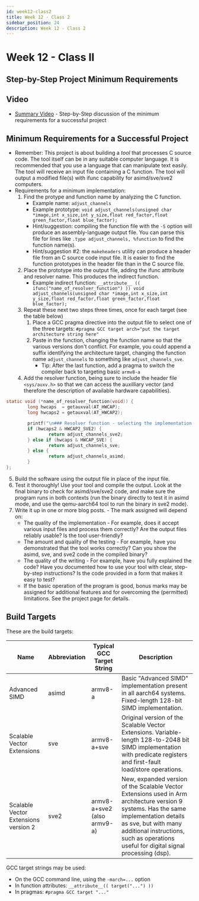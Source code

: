 ```yaml
---
id: week12-class2
title: Week 12 - Class 2
sidebar_position: 24
description: Week 12 - Class 2
---
```


# Week 12 - Class II

## Step-by-Step Project Minimum Requirements

## Video

- [Summary Video](https://web.microsoftstream.com/video/fcc73002-b59c-4bc7-b0e6-c73706b492e8) - Step-by-Step discussion of the minimum requirements for a successful project

## Minimum Requirements for a Successful Project

- Remember: This project is about building a _tool_ that processes C source code. The tool itself can be in any suitable computer language. It is recommended that you use a language that can manipulate text easily. The tool will receive an input file containing a C function. The tool will output a modified file(s) with ifunc capability for asimd/sve/sve2 computers.
- Requirements for a minimum implementation:
  1. Find the protype and function name by analyzing the C function.
      - Example name: `adjust_channels`
      - Example prototype: `void adjust_channels(unsigned char *image,int x_size,int y_size,float red_factor,float green_factor,float blue_factor);`
      - Hint/suggestion: compiling the function file with the `-S` option will produce an assembly-language output file. You can parse this file for lines like `.type adjust_channels, %function` to find the function name(s).
      - Hint/suggestion #2: the `makeheaders` utility can produce a header file from an C source code input file. It is easier to find the function prototypes in the header file than in the C source file.
  2. Place the prototype into the output file, adding the ifunc atttribute and resolver name. This produces the indirect function.
      - Example indirect function: `__attribute__ (( ifunc("name_of_resolver_function") )) void adjust_channels(unsigned char *image,int x_size,int y_size,float red_factor,float green_factor,float blue_factor);`
  3. Repeat these next two steps three times, once for each target (see the table below)
      1. Place a GCC pragma directive into the output file to select one of the three targets: `#pragma GCC target arch="put the target architecture string here"`
      2. Paste in the function, changing the function name so that the various versions don't conflict. For example, you could append a suffix identifying the architecture target, changing the function name `adjust_channels` to something like `adjust_channels_sve`.
          - Tip: After the last function, add a pragma to switch the compiler back to targeting basic `armv8-a`
  4. Add the resolver function, being sure to include the header file `<sys/auxv.h>` so that we can access the auxilliary vector (and therefore the description of available hardware capabilities).

```c
static void (*name_of_resolver_function(void)) {
        long hwcaps  = getauxval(AT_HWCAP);
        long hwcaps2 = getauxval(AT_HWCAP2);

        printf("\n### Resolver function - selecting the implementation to use for  foo()\n");
        if (hwcaps2 & HWCAP2_SVE2) {
                return adjust_channels_sve2;
        } else if (hwcaps & HWCAP_SVE) {
                return adjust_channels_sve;
        } else {
                return adjust_channels_asimd;
        }
};
```

  5. Build the software using the output file in place of the input file.
  6. Test it thoroughly! Use your tool and compile the output. Look at the final binary to check for asimd/sve/sve2 code, and make sure the program runs in both contexts (run the binary directly to test it in asimd mode, and use the qemu-aarch64 tool to run the binary in sve2 mode).
  7. Write it up in one or more blog posts.
    - The mark assigned will depend on:
      - The quality of the implementation - For example, does it accept various input files and process them correctly? Are the output files reliably usable? Is the tool user-friendly?
      - The amount and quality of the testing - For example, have you demonstrated that the tool works correctly? Can you show the asimd, sve, and sve2 code in the compiled binary?
      - The quality of the writing - For example, have you fully explained the code? Have you documented how to use your tool with clear, step-by-step instructions? Is the code provided in a form that makes it easy to test?
      - If the basic operation of the program is good, bonus marks may be assigned for additional features and for overcoming the (permitted) limitations. See the project page for details.

## Build Targets

These are the build targets:

| Name	| Abbreviation	| Typical GCC Target String	| Description |
| --- | --- | --- | --- |
| Advanced SIMD	|	asimd	|	armv8-a	|	Basic "Advanced SIMD" implementation present in all aarch64 systems. Fixed-length 128-bit SIMD implementation. |
| Scalable Vector Extensions	|	sve	|	armv8-a+sve	|	Original version of the Scalable Vector Extensions. Variable-length 128-to-2048 bit SIMD implementation with predicate registers and first-fault load/store operations. |
| Scalable Vector Extensions version 2	|	sve2	|	armv8-a+sve2 (also armv9-a)	|	New, expanded version of the Scalable Vector Extensions used in Arm architecture version 9 systems. Has the same implementation details as sve, but with many additional instructions, such as operations useful for digital signal processing (dsp). |

GCC target strings may be used:

- On the GCC command line, using the `-march=...` option
- In function attributes: `__attribute__(( target("...") ))`
- In pragmas: `#pragma GCC target "..."`
